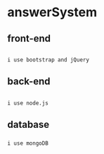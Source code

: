 answerSystem
============

front-end
---
##
	i use bootstrap and jQuery
##
back-end
---
##
	i use node.js
##
database
---
###
	i use mongoDB
###
